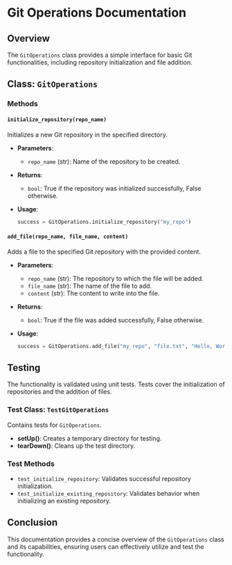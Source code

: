 # Git Operations Documentation

## Overview
The `GitOperations` class provides a simple interface for basic Git functionalities, including repository initialization and file addition.

## Class: `GitOperations`

### Methods

#### `initialize_repository(repo_name)`
Initializes a new Git repository in the specified directory.

- **Parameters**: 
  - `repo_name` (str): Name of the repository to be created.
  
- **Returns**: 
  - `bool`: True if the repository was initialized successfully, False otherwise.
  
- **Usage**:
    ```python
    success = GitOperations.initialize_repository("my_repo")
    ```

#### `add_file(repo_name, file_name, content)`
Adds a file to the specified Git repository with the provided content.

- **Parameters**: 
  - `repo_name` (str): The repository to which the file will be added.
  - `file_name` (str): The name of the file to add.
  - `content` (str): The content to write into the file.
  
- **Returns**: 
  - `bool`: True if the file was added successfully, False otherwise.

- **Usage**:
    ```python
    success = GitOperations.add_file("my_repo", "file.txt", "Hello, World!")
    ```

## Testing
The functionality is validated using unit tests. Tests cover the initialization of repositories and the addition of files.

### Test Class: `TestGitOperations`
Contains tests for `GitOperations`.

- **setUp()**: Creates a temporary directory for testing.
- **tearDown()**: Cleans up the test directory.

### Test Methods
- `test_initialize_repository`: Validates successful repository initialization.
- `test_initialize_existing_repository`: Validates behavior when initializing an existing repository.

## Conclusion
This documentation provides a concise overview of the `GitOperations` class and its capabilities, ensuring users can effectively utilize and test the functionality.
